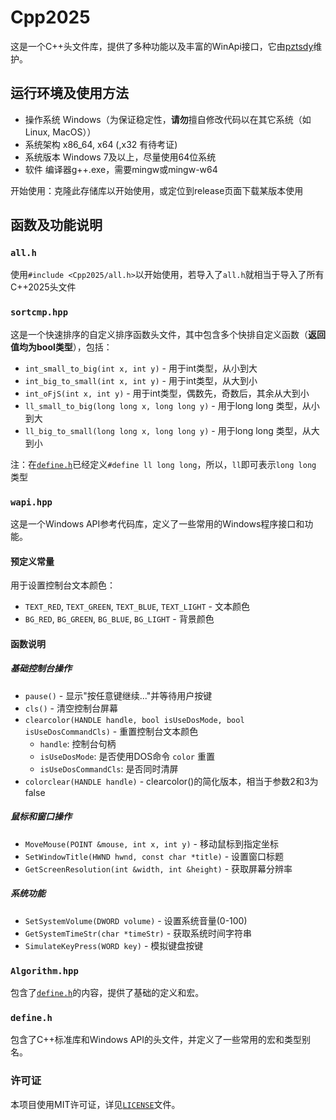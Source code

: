 # Cpp2025

这是一个C++头文件库，提供了多种功能以及丰富的WinApi接口，它由[pztsdy](http://www.github.com/pztsdy)维护。

## 运行环境及使用方法
- 操作系统
  Windows（为保证稳定性，**请勿**擅自修改代码以在其它系统（如Linux, MacOS））
- 系统架构
  x86_64, x64 \(,x32 有待考证\)
- 系统版本
  Windows 7及以上，尽量使用64位系统
- 软件
  编译器g++.exe，需要mingw或mingw-w64

开始使用：克隆此存储库以开始使用，或定位到release页面下载某版本使用

## 函数及功能说明

### `all.h`
使用`#include <Cpp2025/all.h>`以开始使用，若导入了`all.h`就相当于导入了所有C++2025头文件

### `sortcmp.hpp`
这是一个快速排序的自定义排序函数头文件，其中包含多个快排自定义函数（**返回值均为bool类型**），包括：
- `int_small_to_big(int x, int y)` - 用于int类型，从小到大
- `int_big_to_small(int x, int y)` - 用于int类型，从大到小
- `int_oFjS(int x, int y)` - 用于int类型，偶数先，奇数后，其余从大到小
- `ll_small_to_big(long long x, long long y)` - 用于long long 类型，从小到大
- `ll_big_to_small(long long x, long long y)` - 用于long long 类型，从大到小

注：在[`define.h`](define.h)已经定义`#define ll long long`，所以，`ll`即可表示`long long` 类型

### `wapi.hpp`
这是一个Windows API参考代码库，定义了一些常用的Windows程序接口和功能。

#### 预定义常量
用于设置控制台文本颜色：
- `TEXT_RED`, `TEXT_GREEN`, `TEXT_BLUE`, `TEXT_LIGHT` - 文本颜色
- `BG_RED`, `BG_GREEN`, `BG_BLUE`, `BG_LIGHT` - 背景颜色

#### 函数说明
##### 基础控制台操作
- `pause()` - 显示"按任意键继续..."并等待用户按键
- `cls()` - 清空控制台屏幕
- `clearcolor(HANDLE handle, bool isUseDosMode, bool isUseDosCommandCls)` - 重置控制台文本颜色
  - `handle`: 控制台句柄
  - `isUseDosMode`: 是否使用DOS命令 `color` 重置
  - `isUseDosCommandCls`: 是否同时清屏
- `colorclear(HANDLE handle)` - clearcolor()的简化版本，相当于参数2和3为false

##### 鼠标和窗口操作
- `MoveMouse(POINT &mouse, int x, int y)` - 移动鼠标到指定坐标
- `SetWindowTitle(HWND hwnd, const char *title)` - 设置窗口标题
- `GetScreenResolution(int &width, int &height)` - 获取屏幕分辨率

##### 系统功能
- `SetSystemVolume(DWORD volume)` - 设置系统音量(0-100)
- `GetSystemTimeStr(char *timeStr)` - 获取系统时间字符串
- `SimulateKeyPress(WORD key)` - 模拟键盘按键

### `Algorithm.hpp`
包含了[`define.h`](define.h)的内容，提供了基础的定义和宏。

### `define.h`
包含了C++标准库和Windows API的头文件，并定义了一些常用的宏和类型别名。

### 许可证
本项目使用MIT许可证，详见[`LICENSE`](LICENSE)文件。